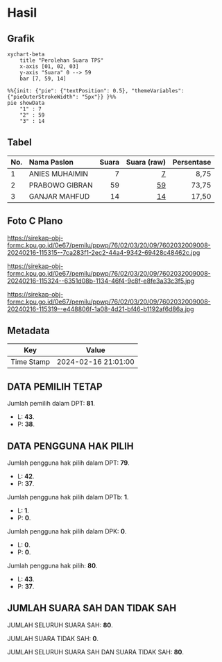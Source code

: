 # Hasil

## Grafik

```mermaid
xychart-beta
    title "Perolehan Suara TPS"
    x-axis [01, 02, 03]
    y-axis "Suara" 0 --> 59
    bar [7, 59, 14]
```

```mermaid
%%{init: {"pie": {"textPosition": 0.5}, "themeVariables": {"pieOuterStrokeWidth": "5px"}} }%%
pie showData
    "1" : 7
    "2" : 59
    "3" : 14
```

## Tabel

| No. | Nama Paslon    | Suara | Suara (raw) | Persentase |
|:--- |:-------------- | -----:| -----------:| ----------:|
| 1   | ANIES MUHAIMIN | 7     | [7][p-1]    | 8,75       |
| 2   | PRABOWO GIBRAN | 59    | [59][p-2]   | 73,75      |
| 3   | GANJAR MAHFUD  | 14    | [14][p-3]   | 17,50      |


[p-1]: https://github.com/gigit-pemilu/pemilu-2024-76-sulawesi-barat/blob/main/pilpres/hitung-suara/sub/76-sulawesi-barat/sub/02-mamuju/sub/03-kalukku/sub/2009-pokkang/sub/008-tps/sub/paslon-1.txt
[p-2]: https://github.com/gigit-pemilu/pemilu-2024-76-sulawesi-barat/blob/main/pilpres/hitung-suara/sub/76-sulawesi-barat/sub/02-mamuju/sub/03-kalukku/sub/2009-pokkang/sub/008-tps/sub/paslon-2.txt
[p-3]: https://github.com/gigit-pemilu/pemilu-2024-76-sulawesi-barat/blob/main/pilpres/hitung-suara/sub/76-sulawesi-barat/sub/02-mamuju/sub/03-kalukku/sub/2009-pokkang/sub/008-tps/sub/paslon-3.txt

## Foto C Plano

https://sirekap-obj-formc.kpu.go.id/0e67/pemilu/ppwp/76/02/03/20/09/7602032009008-20240216-115315--7ca283f1-2ec2-44a4-9342-69428c48462c.jpg

https://sirekap-obj-formc.kpu.go.id/0e67/pemilu/ppwp/76/02/03/20/09/7602032009008-20240216-115324--6351d08b-1134-46f4-9c8f-e8fe3a33c3f5.jpg

https://sirekap-obj-formc.kpu.go.id/0e67/pemilu/ppwp/76/02/03/20/09/7602032009008-20240216-115319--e448806f-1a08-4d21-bf46-b1192af6d86a.jpg


## Metadata

| Key        | Value               |
| ---------- | ------------------- |
| Time Stamp | 2024-02-16 21:01:00 |


## DATA PEMILIH TETAP

Jumlah pemilih dalam DPT: **81**.
 * L: **43**.
 * P: **38**.

## DATA PENGGUNA HAK PILIH

Jumlah pengguna hak pilih dalam DPT: **79**.
 * L: **42**.
 * P: **37**.

Jumlah pengguna hak pilih dalam DPTb: **1**.
 * L: **1**.
 * P: **0**.

Jumlah pengguna hak pilih dalam DPK: **0**.
 * L: **0**.
 * P: **0**.

Jumlah pengguna hak pilih: **80**.
 * L: **43**.
 * P: **37**.

## JUMLAH SUARA SAH DAN TIDAK SAH

JUMLAH SELURUH SUARA SAH: **80**.

JUMLAH SUARA TIDAK SAH: **0**.

JUMLAH SELURUH SUARA SAH DAN SUARA TIDAK SAH: **80**.



